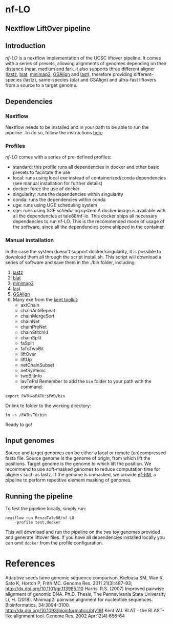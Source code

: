 # nf-LO
## Nextflow LiftOver pipeline

## Introduction
*nf-LO* is a nextflow implementation of the UCSC liftover pipeline. It comes with a series of presets, allowing alignments of genomes depending on their distance (near, medium and far). It also supports three different aligner ([lastz](https://github.com/UCSantaCruzComputationalGenomicsLab/lastz), [blat](https://hgdownload.soe.ucsc.edu/admin/exe/linux.x86_64/blat/), [minimap2](https://github.com/lh3/minimap2), [GSAlign](https://github.com/hsinnan75/GSAlign) and [last](http://last.cbrc.jp/)), therefore providing different-species (lastz), same-species (blat and GSAlign) and ultra-fast liftovers from a source to a target genome.  

## Dependencies
### Nextflow
Nextflow needs to be installed and in your path to be able to run the pipeline. 
To do so, follow the instructions [here](https://www.nextflow.io/)

### Profiles
*nf-LO* comes with a series of pre-defined profiles:
 - standard: this profile runs all dependencies in docker and other basic presets to facilitate the use
 - local: runs using local exe instead of containerized/conda dependencies (see manual installation for further details)
 - docker: force the use of docker 
 - singularity: runs the dependencies within singularity
 - conda: runs the dependencies within conda
 - uge: runs using UGE scheduling system
 - sge: runs using SGE scheduling system
A docker image is available with all the dependencies at tale88/nf-lo. This docker ships all necessary dependencies to run nf-LO. 
This is the recommended mode of usage of the software, since all the dependencies come shipped in the container.

### Manual installation
In the case the system doesn't support docker/singularity, it is possible to download them all through the script install.sh.
This script will download a series of software and save them in the ./bin folder, including:
 1. [lastz](https://github.com/UCSantaCruzComputationalGenomicsLab/lastz)
 2. [blat](https://hgdownload.soe.ucsc.edu/admin/exe/linux.x86_64/blat/)
 3. [minimap2](https://github.com/lh3/minimap2)
 4. [last](http://last.cbrc.jp/)
 5. [GSAlign](https://github.com/hsinnan75/GSAlign)
 6. Many exe from the [kent toolkit](https://github.com/ucscGenomeBrowser/kent): 
    - axtChain
    - chainAntiRepeat
    - chainMergeSort
    - chainNet
    - chainPreNet
    - chainStitchId
    - chainSplit
    - faSplit
    - faToTwoBit
    - liftOver
    - liftUp
    - netChainSubset
    - netSyntenic
    - twoBitInfo
    - lavToPsl
Remember to add the ```bin``` folder to your path with the command:
```
export PATH=$PATH:$PWD/bin
```
Or link te folder to the working directory:
```
ln -s /PATH/TO/bin
```

Ready to go!


## Input genomes
Source and target genomes can be either a local or remote (un)compressed fasta file. Source genome is the genome of origin, from which lift the positions. Target genome is the genome *to* which lift the position. 
We recommend to use soft-masked genomes to reduce computation time for aligners such as lastz. If the genome is unmasked, we provide [nf-RM](https://www.github.com/RenzoTale88/nf-RM.git), a pipeline to perform repetitive element masking of genomes. 


## Running the pipeline
To test the pipeline locally, simply run:
```
nextflow run RenzoTale88/nf-LO 
    -profile test,docker
```
This will download and run the pipeline on the two toy genomes provided and generate liftover files. If you have all dependencies installed locally
you can omit ```docker``` from the profile configuration.

# References
Adaptive seeds tame genomic sequence comparison. Kiełbasa SM, Wan R, Sato K, Horton P, Frith MC. Genome Res. 2011 21(3):487-93; http://dx.doi.org/10.1101/gr.113985.110
Harris, R.S. (2007) Improved pairwise alignment of genomic DNA. Ph.D. Thesis, The Pennsylvania State University
Li, H. (2018). Minimap2: pairwise alignment for nucleotide sequences. Bioinformatics, 34:3094-3100. http://dx.doi.org/10.1093/bioinformatics/bty191
Kent WJ. BLAT - the BLAST-like alignment tool. Genome Res. 2002 Apr;12(4):656-64